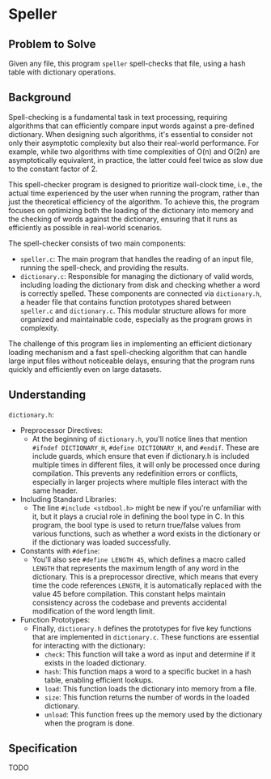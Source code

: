 # Speller

## Problem to Solve

Given any file, this program `speller` spell-checks that file, using a hash table with dictionary operations. 

## Background

Spell-checking is a fundamental task in text processing, requiring algorithms that can efficiently compare input words against a pre-defined dictionary. When designing such algorithms, it's essential to consider not only their asymptotic complexity but also their real-world performance. For example, while two algorithms with time complexities of O(n) and O(2n) are asymptotically equivalent, in practice, the latter could feel twice as slow due to the constant factor of 2.

This spell-checker program is designed to prioritize wall-clock time, i.e., the actual time experienced by the user when running the program, rather than just the theoretical efficiency of the algorithm. To achieve this, the program focuses on optimizing both the loading of the dictionary into memory and the checking of words against the dictionary, ensuring that it runs as efficiently as possible in real-world scenarios.

The spell-checker consists of two main components:
* `speller.c`: The main program that handles the reading of an input file, running the spell-check, and providing the results.
* `dictionary.c`: Responsible for managing the dictionary of valid words, including loading the dictionary from disk and checking whether a word is correctly spelled.
These components are connected via `dictionary.h`, a header file that contains function prototypes shared between `speller.c` and `dictionary.c`. This modular structure allows for more organized and maintainable code, especially as the program grows in complexity.

The challenge of this program lies in implementing an efficient dictionary loading mechanism and a fast spell-checking algorithm that can handle large input files without noticeable delays, ensuring that the program runs quickly and efficiently even on large datasets.

## Understanding

`dictionary.h`:
* Preprocessor Directives:
    * At the beginning of `dictionary.h`, you'll notice lines that mention `#ifndef DICTIONARY_H`, `#define DICTIONARY_H`, and `#endif`. These are include guards, which ensure that even if dictionary.h is included multiple times in different files, it will only be processed once during compilation. This prevents any redefinition errors or conflicts, especially in larger projects where multiple files interact with the same header.
* Including Standard Libraries:
    * The line `#include <stdbool.h>` might be new if you're unfamiliar with it, but it plays a crucial role in defining the bool type in C. In this program, the bool type is used to return true/false values from various functions, such as whether a word exists in the dictionary or if the dictionary was loaded successfully.
* Constants with `#define`:
    * You'll also see `#define LENGTH 45`, which defines a macro called `LENGTH` that represents the maximum length of any word in the dictionary. This is a preprocessor directive, which means that every time the code references `LENGTH`, it is automatically replaced with the value 45 before compilation. This constant helps maintain consistency across the codebase and prevents accidental modification of the word length limit.
* Function Prototypes:
    * Finally, `dictionary.h` defines the prototypes for five key functions that are implemented in `dictionary.c`. These functions are essential for interacting with the dictionary:
        * `check`: This function will take a word as input and determine if it exists in the loaded dictionary.
        * `hash`: This function maps a word to a specific bucket in a hash table, enabling efficient lookups.
        * `load`: This function loads the dictionary into memory from a file.
        * `size`: This function returns the number of words in the loaded dictionary.
        * `unload`: This function frees up the memory used by the dictionary when the program is done.


## Specification

TODO
